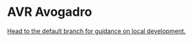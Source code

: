 # AVR Avogadro

[Head to the default branch for guidance on local development.](https://github.com/mlafroce/avr-avogadro/)
